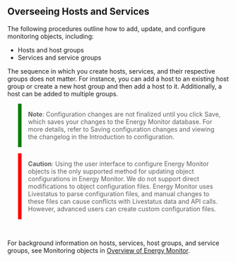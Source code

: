 ## Overseeing Hosts and Services

The following procedures outline how to add, update, and configure monitoring objects, including:

- Hosts and host groups
- Services and service groups

The sequence in which you create hosts, services, and their respective groups does not matter. For instance, you can add a host to an existing host group or create a new host group and then add a host to it. Additionally, a host can be added to multiple groups.

<blockquote style="border-left: 8px solid green; padding: 15px;"> <b>Note</b>: Configuration changes are not finalized until you click Save, which saves your changes to the Energy Monitor database. For more details, refer to Saving configuration changes and viewing the changelog in the Introduction to configuration.
</blockquote>

<blockquote style="border-left: 8px solid red; padding: 15px;"> <b>Caution</b>: Using the user interface to configure Energy Monitor objects is the only supported method for updating object configurations in Energy Monitor. We do not support direct modifications to object configuration files. Energy Monitor uses Livestatus to parse configuration files, and manual changes to these files can cause conflicts with Livestatus data and API calls. However, advanced users can create custom configuration files.</blockquote>
<br>

For background information on hosts, services, host groups, and service groups, see Monitoring objects in [Overview of Energy Monitor](../01-00-00-About/01-00-02-Overview.md).
